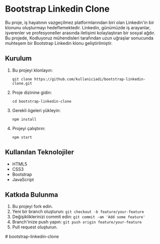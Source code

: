 
# Bootstrap Linkedin Clone

Bu proje, iş hayatının vazgeçilmez platformlarından biri olan Linkedin'in bir klonunu oluşturmayı hedeflemektedir. Linkedin, günümüzde iş arayanlar, işverenler ve profesyoneller arasında iletişimi kolaylaştıran bir sosyal ağdır. Bu projede, Kodluyoruz mühendisleri tarafından uzun uğraşlar sonucunda muhteşem bir Bootstrap Linkedin klonu geliştirilmiştir.

## Kurulum

1. Bu projeyi klonlayın:

   ```
   git clone https://github.com/kullaniciadi/bootstrap-linkedin-clone.git
   ```

2. Proje dizinine gidin:

   ```
   cd bootstrap-linkedin-clone
   ```

3. Gerekli ögeleri yükleyin:

   ```
   npm install
   ```

4. Projeyi çalıştırın:

   ```
   npm start
   ```

## Kullanılan Teknolojiler

- HTML5
- CSS3
- Bootstrap
- JavaScript

## Katkıda Bulunma

1. Bu projeyi fork edin.
2. Yeni bir branch oluşturun: `git checkout -b feature/your-feature`
3. Değişikliklerinizi commit edin: `git commit -am 'Add some feature'`
4. Branch'inize push yapın: `git push origin feature/your-feature`
5. Pull request oluşturun.

#   b o o t s t r a p - l i n k e d i n - c l o n e 
 
 
